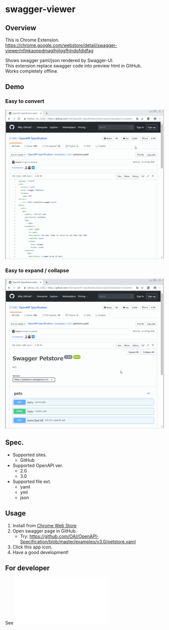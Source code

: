 # swagger-viewer

## Overview

This is Chrome Extension.  
<https://chrome.google.com/webstore/detail/swagger-viewer/nfmkaonpdmaglhjjlggfhlndofdldfag>

Shows swagger yaml/json rendered by Swagger-UI.  
This extension replace swagger code into preview html in GitHub.  
Works completely offline.

## Demo

### Easy to convert

![Demo](./docs/Demo_1.gif)

### Easy to expand / collapse

![Demo](./docs/Demo_2.gif)

## Spec.

- Supported sites.
  - GitHub
- Supported OpenAPI ver.
  - 2.0
  - 3.0
- Supported file ext.
  - yaml
  - yml
  - json

## Usage

1.  Install from [Chrome Web Store](https://chrome.google.com/webstore/detail/swagger-viewer/nfmkaonpdmaglhjjlggfhlndofdldfag)
2.  Open swagger page in GitHub.
    - Try: <https://github.com/OAI/OpenAPI-Specification/blob/master/examples/v3.0/petstore.yaml>
3.  Click this app icon.
4.  Have a good development!

## For developer

See ![README-develop.md](./README-develop.md)
